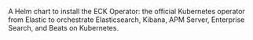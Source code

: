 A Helm chart to install the ECK Operator: the official Kubernetes operator from Elastic to orchestrate Elasticsearch, Kibana, APM Server, Enterprise Search, and Beats on Kubernetes.